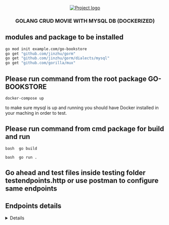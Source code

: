 
<p align="center">
  <a href="" rel="noopener">
 <img src="https://djeqr6to3dedg.cloudfront.net/repo-logos/library/golang/live/logo.png" alt="Project logo"></a>
</p]>
<h3 align="center">GOLANG CRUD MOVIE WITH MYSQL DB (DOCKERIZED)</h3>

## modules and package to be installed 
``` bash 
go mod init example.com/go-bookstore
go get "github.com/jinzhu/gorm"
go get "github.com/jinzhu/gorm/dialects/mysql"
go get "github.com/gorilla/mux" 
```

## Please run command from the root package GO-BOOKSTORE
```docker-compose up```  

to make sure mysql is up and running you should have Docker installed in your maching in order to test.

## Please run command from cmd package for build and run
```bash  go build```

```bash  go run .```

## Go ahead and test files inside testing folder testendpoints.http or use postman to configure same endpoints

## Endpoints details

<details>
### Creating the book


POST http://localhost:9010/api/bookstore/books

```json
Content-Type: application/json

{
    "Name": "Zero to One",
    "Author": "post1Authocccr",
    "Publication": "Animal"
}
```

#### Getting all the books
GET http://localhost:9010/api/bookstore/books


#### Getting book by id

GET http://localhost:9010/api/bookstore/books/5




#### Delete book by id 

DELETE http://localhost:9010/api/bookstore/books/


#### Update book by id 

PUT http://localhost:9010/api/bookstore/books/6

Content-Type: application/json

```json
{

  "name": "Zero to One",
  "author": "updating",
  "publication": "Animal"
}
</details>

### Notes:
- Ensure that the URLs (`http://localhost:9010`) match your actual application configuration.
- Replace placeholder values (like book IDs) with real data as per your application's behavior.
- The code blocks for JSON and bash commands are formatted using triple backticks (\`\`\`) followed by the language identifier (`json` or `bash`), ensuring they display correctly with syntax highlighting in markdown previews.
